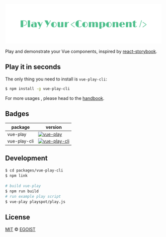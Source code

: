 ![logo](./media/logo.png)

Play and demonstrate your Vue components, inspired by [react-storybook](https://github.com/kadirahq/react-storybook).

## Play it in seconds

The only thing you need to install is `vue-play-cli`:

```bash
$ npm install -g vue-play-cli
```

For more usages , please head to the [handbook](https://egoistian.com/vue-play).

## Badges

|package|version|
|---|---|
|vue-play|[![vue-play](https://img.shields.io/npm/v/vue-play.svg?style=flat-square)](https://www.npmjs.com/package/vue-play)|
|vue-play-cli|[![vue-play-cli](https://img.shields.io/npm/v/vue-play-cli.svg?style=flat-square)](https://www.npmjs.com/package/vue-play-cli)|

## Development

```bash
$ cd packages/vue-play-cli
$ npm link

# build vue-play
$ npm run build
# run example play script
$ vue-play playspot/play.js
```

## License

[MIT](https://egoist.mit-license.org) &copy; [EGOIST](https://github.com/egoist)
